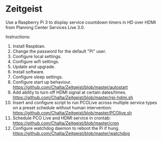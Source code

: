 # Zeitgeist
Use a Raspberry Pi 3 to display service countdown timers in HD over HDMI from Planning Center Services Live 3.0.


Instructions:

1.	Install Raspbian.
2.	Change the password for the default "Pi" user.
3.	Configure local settings.
4.	Configure wifi settings.
5.	Update and upgrade.
6.	Install software.
7.	Configure sleep settings.
8.	Configure start up behaviour.  https://github.com/Chalta/Zeitgeist/blob/master/autostart
9.	Add ability to turn off HDMI signal at certain dates/times. https://github.com/Chalta/Zeitgeist/blob/master/rpi-hdmi.sh
10.	Insert and configure script to run PCOLive across multiple service types on a preset schedule without human intervention: https://github.com/Chalta/Zeitgeist/blob/master/PCOlive.sh
11.	Schedule PCO Live and HDMI service in crontab: https://github.com/Chalta/Zeitgeist/blob/master/cron
12. Configure watchdog daemon to reboot the Pi if hung. https://github.com/Chalta/Zeitgeist/blob/master/watchdog

